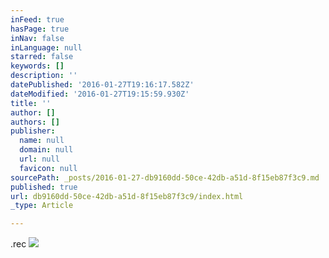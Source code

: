 ```yaml
---
inFeed: true
hasPage: true
inNav: false
inLanguage: null
starred: false
keywords: []
description: ''
datePublished: '2016-01-27T19:16:17.582Z'
dateModified: '2016-01-27T19:15:59.930Z'
title: ''
author: []
authors: []
publisher:
  name: null
  domain: null
  url: null
  favicon: null
sourcePath: _posts/2016-01-27-db9160dd-50ce-42db-a51d-8f15eb87f3c9.md
published: true
url: db9160dd-50ce-42db-a51d-8f15eb87f3c9/index.html
_type: Article

---
```

.rec
![](https://the-grid-user-content.s3-us-west-2.amazonaws.com/106d74b0-00e5-42ac-8ad1-728af66db346.jpg)